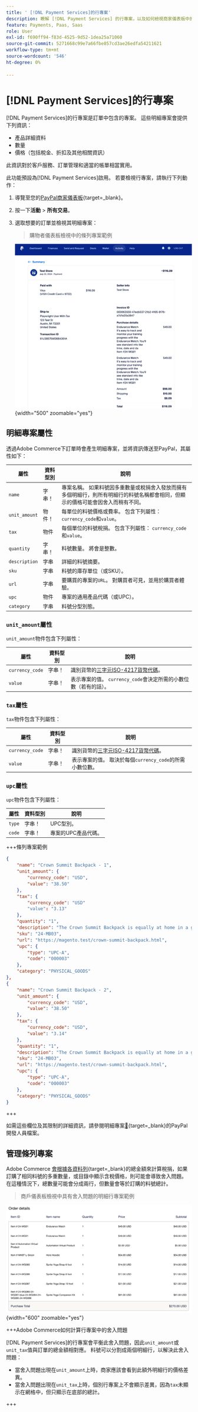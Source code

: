 ```yaml
---
title: ' [!DNL Payment Services]的行專案'
description: 瞭解 [!DNL Payment Services] 的行專案，以及如何檢視商家儀表板中的行專案。
feature: Payments, Paas, Saas
role: User
exl-id: f690ff94-f83d-4525-9d52-1dea25a71060
source-git-commit: 5271668c99e7a66fbe857cd3ae26edfa54211621
workflow-type: tm+mt
source-wordcount: '546'
ht-degree: 0%

---
```


# [!DNL Payment Services]的行專案

[!DNL Payment Services]的行專案是訂單中包含的專案。 這些明細專案會提供下列資訊：

* 產品詳細資料
* 數量
* 價格（包括稅金、折扣及其他相關資訊）

此資訊對於客戶服務、訂單管理和適當的帳單相當實用。

此功能預設為[!DNL Payment Services]啟用。 若要檢視行專案，請執行下列動作：

1. 導覽至您的[PayPal商家儀表板](https://www.paypal.com/merchant/){target=_blank}。

1. 按一下&#x200B;**活動** > **所有交易**。

1. 選取想要的訂單並檢視其明細專案：

   > 購物者儀表板檢視中的條列專案範例

   ![行專案檢視](assets/paypal-shopper-dashboard-line-items-view.png){width="500" zoomable="yes"}

## 明細專案屬性

透過Adobe Commerce下訂單時會產生明細專案，並將資訊傳送至PayPal，其屬性如下：

| 屬性 | 資料型別 | 說明 |
| --- | --- | --- |
| `name` | 字串！ | 專案名稱。 如果料號因多重數量或稅捐舍入發放而擁有多個明細行，則所有明細行的料號名稱都會相同，但顯示的價格可能會因舍入而稍有不同。 |
| `unit_amount` | 物件！ | 每單位的料號價格或費率。 包含下列屬性： `currency_code`和`value`。 |
| `tax` | 物件 | 每個單位的料號稅捐。 包含下列屬性： `currency_code`和`value`。 |
| `quantity` | 字串！ | 料號數量。 將會是整數。 |
| `description` | 字串 | 詳細的料號摘要。 |
| `sku` | 字串 | 料號的庫存單位（或SKU）。 |
| `url` | 字串 | 要購買的專案的`URL`。 對購買者可見，並用於購買者體驗。 |
| `upc` | 物件 | 專案的通用產品代碼（或UPC）。 |
| `category` | 字串 | 料號分型別態。 |

### `unit_amount`屬性

`unit_amount`物件包含下列屬性：

| 屬性 | 資料型別 | 說明 |
| --- | --- | --- |
| `currency_code` | 字串！ | 識別貨幣的[三字元ISO-4217貨幣代碼](https://developer.paypal.com/api/rest/reference/currency-codes/)。 |
| `value` | 字串！ | 表示專案的值。 `currency_code`會決定所需的小數位數（若有的話）。 |

### `tax`屬性

`tax`物件包含下列屬性：

| 屬性 | 資料型別 | 說明 |
| --- | --- | --- |
| `currency_code` | 字串！ | 識別貨幣的[三字元ISO-4217貨幣代碼](https://developer.paypal.com/api/rest/reference/currency-codes/)。 |
| `value` | 字串！ | 表示專案的值。 取決於每個`currency_code`的所需小數位數。 |

### `upc`屬性

`upc`物件包含下列屬性：

| 屬性 | 資料型別 | 說明 |
| --- | --- | --- |
| `type` | 字串！ | UPC型別。 |
| `code` | 字串！ | 專案的UPC產品代碼。 |

+++條列專案範例

```json
{
    "name": "Crown Summit Backpack - 1",
    "unit_amount": {
        "currency_code": "USD",
        "value": "38.50"
    },
    "tax": {
        "currency_code": "USD"
        "value": "3.13"
    },
    "quantity": "1",
    "description": "The Crown Summit Backpack is equally at home in a gym locker, study cube or a pup tent, so be sure yours is packed with books,",
    "sku": "24-MB03",
    "url": "https://magento.test/crown-summit-backpack.html",
    "upc": {
        "type": "UPC-A",
        "code": "000003"
    },
    "category": "PHYSICAL_GOODS"
},
{
    "name": "Crown Summit Backpack - 2",
    "unit_amount": {
        "currency_code": "USD",
        "value": "38.50"
    },
    "tax": {
        "currency_code": "USD",
        "value": "3.14"
    },
    "quantity": "1",
    "description": "The Crown Summit Backpack is equally at home in a gym locker, study cube or a pup tent, so be sure yours is packed with books,",
    "sku": "24-MB03",
    "url": "https://magento.test/crown-summit-backpack.html",
    "upc": {
        "type": "UPC-A",
        "code": "000003"
    },
    "category": "PHYSICAL_GOODS"
}
```

+++

如需這些欄位及其限制的詳細資訊，請參閱明細專案[&#128279;](https://developer.paypal.com/docs/api/orders/v2/#definition-line_item){target=_blank}的PayPal開發人員檔案。

## 管理條列專案

Adobe Commerce [會根據各資料列](https://experienceleague.adobe.com/zh-hant/docs/commerce-admin/stores-sales/site-store/taxes/taxes#warning-messages){target=_blank}的總金額來計算稅捐，如果訂購了相同料號的多重數量，或目錄中顯示含稅價格，則可能會導致舍入問題。 在這種情況下，總數量可能會分成兩行，但數量會等於訂購的料號總計。

> 商戶儀表板檢視中具有舍入問題的明細行專案範例

![行專案檢視](assets/line-items-example.png){width="600" zoomable="yes"}

+++Adobe Commerce如何計算行專案中的舍入問題

[!DNL Payment Services]的行專案會平衡此舍入問題，因此`unit_amount`或`unit_tax`值與訂單的總金額相對應。 料號可以分割成兩個明細行，以解決此舍入問題：

* 當舍入問題出現在`unit_amount`上時，商家應該會看到此額外明細行的價格差異。
* 當舍入問題出現在`unit_tax`上時，個別行專案上不會顯示差異，因為`tax`未顯示在網格中，但只顯示在底部的總計。

+++
